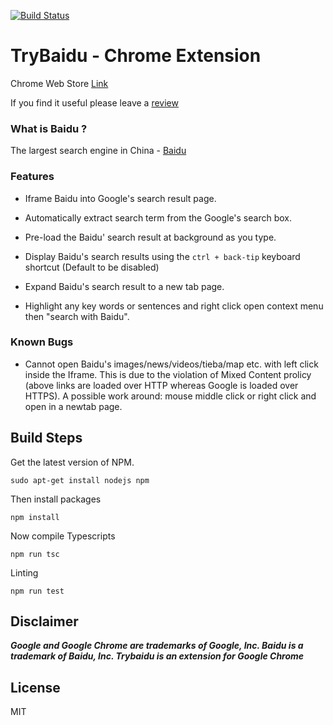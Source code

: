 [![Build Status](https://travis-ci.org/waynezhang1995/TryBaidu-Chrome-Extension.svg?branch=master)](https://travis-ci.org/waynezhang1995/TryBaidu-Chrome-Extension)

# TryBaidu - Chrome Extension

Chrome Web Store [Link](https://chrome.google.com/webstore/detail/trybaidu/ifmhokadajfjcndoggkfifjfghbldbmf)

If you find it useful please leave a [review](https://chrome.google.com/webstore/detail/trybaidu/ifmhokadajfjcndoggkfifjfghbldbmf/reviews)

### What is Baidu ?
The largest search engine in China - [Baidu](https://en.wikipedia.org/wiki/Baidu)

### Features

 - Iframe Baidu into Google's search result page.

 - Automatically extract search term from the Google's search box.

 - Pre-load the Baidu' search result at background as you type.

 - Display Baidu's search results using the ```ctrl + back-tip``` keyboard shortcut (Default to be disabled)

 - Expand Baidu's search result to a new tab page.

 - Highlight any key words or sentences and right click open context menu then "search with Baidu".

### Known Bugs

 - Cannot open Baidu's images/news/videos/tieba/map etc. with left click inside the Iframe. This is due to the violation of Mixed Content prolicy (above links are loaded over HTTP whereas Google is loaded over HTTPS). A possible work around: mouse middle click or right click and open in a newtab page.

## Build Steps

Get the latest version of NPM.
```
sudo apt-get install nodejs npm
```

Then install packages
```
npm install
```

Now compile Typescripts
```
npm run tsc
```

Linting
```
npm run test
```
## Disclaimer
**_Google and Google Chrome are trademarks of Google, Inc. Baidu is a trademark of Baidu, Inc. Trybaidu is an extension for Google Chrome_**

## License

MIT
